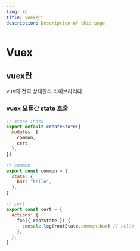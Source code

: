 ```yaml
---
lang: ko
title: vuex란?
description: Description of this page
---
```


# Vuex

## vuex란

vue의 전역 상태관리 라이브러리다.

### vuex 모듈간 state 호출

```js
// store index
export default createStore({
  modules: {
    common,
    cert,
  },
})

// common
export const common = {
  state: {
    bar: "hello",
  },
}

// cert
export const cert = {
  actions: {
    foo({ rootState }) {
      console.log(rootState.common.bar) // hello
    },
  },
}
```
